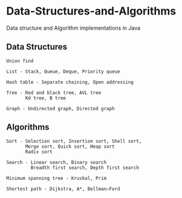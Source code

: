 # Data-Structures-and-Algorithms
Data structure and Algorithm implementations in Java


## Data Structures
```
Union find

List - Stack, Queue, Deque, Priority queue

Hash table - Separate chaining, Open addressing

Tree - Red and black tree, AVL tree
       Kd tree, B tree

Graph - Undirected graph, Directed graph
```


## Algorithms
```
Sort - Selection sort, Insertion sort, Shell sort, 
       Merge sort, Quick sort, Heap sort
       Radix sort

Search - Linear search, Binary search
         Breadth first search, Depth first search

Minimum spanning tree - Kruskal, Prim

Shortest path - Dijkstra, A*, Bellman–Ford
```
